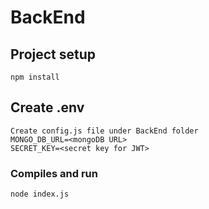 # BackEnd
## Project setup
```
npm install
```
## Create .env 
```
Create config.js file under BackEnd folder
MONGO_DB_URL=<mongoDB URL>
SECRET_KEY=<secret key for JWT>
```
### Compiles and run
```
node index.js
```
